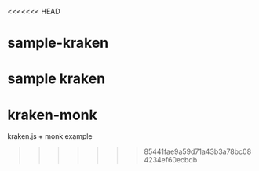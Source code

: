 <<<<<<< HEAD
# sample-kraken

sample kraken
=======
kraken-monk
===========

kraken.js + monk example 
>>>>>>> 85441fae9a59d71a43b3a78bc084234ef60ecbdb
